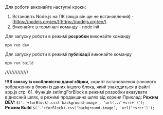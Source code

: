 Для роботи виконайте наступні кроки:
1. Встановіть Node.js на ПК (якщо він ще не встановлений) - [https://nodejs.org/en/](https://nodejs.org/en/)
2. Виконайте в терміналі команду - node init

Для запуску роботи в режимі **розробки** виконайте команду

`npm run dev`

Для запуску роботи в режимі **публікації** виконайте команду

`npm run build`

///////////////

**!!!В звязку із особливістю даної збірки,** скрипт встановлення фонового зображення в блоки із даних іншого блока, який знаходиться в файлі app.js стр. 61. Функція setImgForBlock в режимі розробки вказувати відносний шлях, в режимі продакшина шлях від кореня
Приклад:
**Режим DEV:**
`$('.'+forBlock).css('background-image', 'url(../'+src+')');`
**Режим Build**
`$('.'+forBlock).css('background-image', 'url('+src+')');`